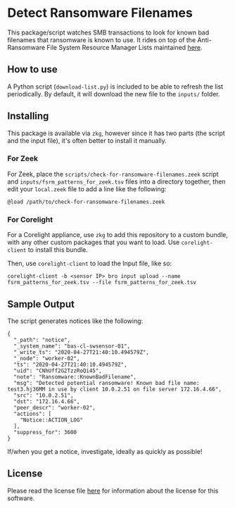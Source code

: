 # Detect Ransomware Filenames

This package/script watches SMB transactions to look for known bad filenames
that ransomware is known to use. It rides on top of the Anti-Ransomware File
System Resource Manager Lists maintained [here](https://fsrm.experiant.ca/).

## How to use

A Python script (`download-list.py`) is included to be able to refresh the
list periodically. By default, it will download the new file to the `inputs/`
folder.

## Installing

This package is available via `zkg`, however since it has two parts (the script
and the input file), it's often better to install it manually.

### For Zeek

For Zeek, place the `scripts/check-for-ransomware-filenames.zeek` script and
`inputs/fsrm_patterns_for_zeek.tsv` files into a directory together, then edit
your `local.zeek` file to add a line like the following:

`@load /path/to/check-for-ransomware-filenames.zeek`

### For Corelight

For a Corelight appliance, use `zkg` to add this repository to a custom bundle,
with any other custom packages that you want to load. Use `corelight-client` to
install this bundle.

Then, use `corelight-client` to load the Input file, like so:

`corelight-client -b <sensor IP> bro input upload --name fsrm_patterns_for_zeek.tsv --file fsrm_patterns_for_zeek.tsv`

## Sample Output

The script generates notices like the following:

```
{
  "_path": "notice",
  "_system_name": "bas-cl-swsensor-01",
  "_write_ts": "2020-04-27T21:40:10.494579Z",
  "_node": "worker-02",
  "ts": "2020-04-27T21:40:10.494579Z",
  "uid": "CNhUff2G2TzzRoQi45",
  "note": "Ransomware::KnownBadFilename",
  "msg": "Detected potential ransomware! Known bad file name: test3.hj36MM in use by client 10.0.2.51 on file server 172.16.4.66",
  "src": "10.0.2.51",
  "dst": "172.16.4.66",
  "peer_descr": "worker-02",
  "actions": [
    "Notice::ACTION_LOG"
  ],
  "suppress_for": 3600
}
```

If/when you get a notice, investigate, ideally as quickly as possible!

## License

Please read the license file [here](./LICENSE) for information about the license
for this software.
